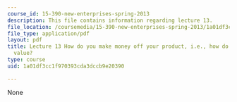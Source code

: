 ```yaml
---
course_id: 15-390-new-enterprises-spring-2013
description: This file contains information regarding lecture 13.
file_location: /coursemedia/15-390-new-enterprises-spring-2013/1a01df3cc1f970393cda3dccb9e20390_MIT15_390S13_lec13.pdf
file_type: application/pdf
layout: pdf
title: Lecture 13 How do you make money off your product, i.e., how do you capture
  value?
type: course
uid: 1a01df3cc1f970393cda3dccb9e20390

---
```

None